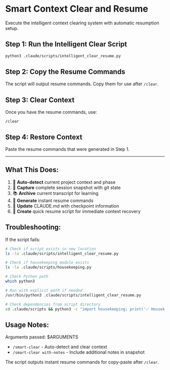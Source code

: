 # Smart Context Clear and Resume

Execute the intelligent context clearing system with automatic resumption setup.

## Step 1: Run the Intelligent Clear Script

```bash
python3 .claude/scripts/intelligent_clear_resume.py
```

## Step 2: Copy the Resume Commands

The script will output resume commands. Copy them for use after `/clear`.

## Step 3: Clear Context

Once you have the resume commands, use:
```
/clear
```

## Step 4: Restore Context

Paste the resume commands that were generated in Step 1.

---

## What This Does:

1. 🧠 **Auto-detect** current project context and phase
2. 📸 **Capture** complete session snapshot with git state  
3. 📚 **Archive** current transcript for learning
4. 🎯 **Generate** instant resume commands
5. 📝 **Update** CLAUDE.md with checkpoint information
6. 🚀 **Create** quick resume script for immediate context recovery

## Troubleshooting:

If the script fails:
```bash
# Check if script exists in new location
ls -la .claude/scripts/intelligent_clear_resume.py

# Check if housekeeping module exists
ls -la .claude/scripts/housekeeping.py

# Check Python path
which python3

# Run with explicit path if needed
/usr/bin/python3 .claude/scripts/intelligent_clear_resume.py

# Check dependencies from script directory
cd .claude/scripts && python3 -c "import housekeeping; print('✅ Housekeeping module found')"
```

## Usage Notes:

Arguments passed: $ARGUMENTS

- `/smart-clear` - Auto-detect and clear context
- `/smart-clear with-notes` - Include additional notes in snapshot

The script outputs instant resume commands for copy-paste after `/clear`.